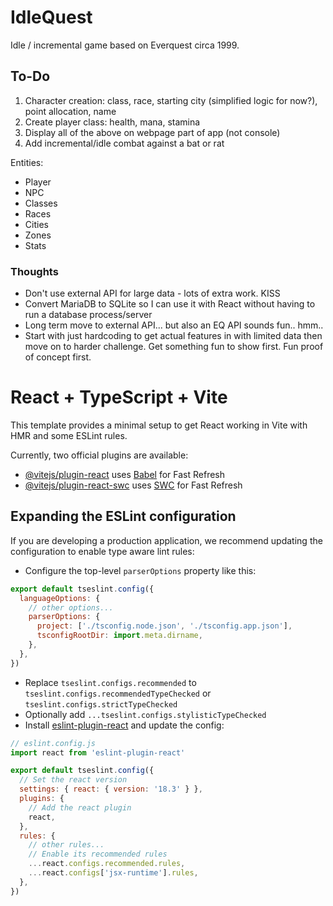 # IdleQuest

Idle / incremental game based on Everquest circa 1999. 


## To-Do

1. Character creation: class, race, starting city (simplified logic for now?), point allocation, name
2. Create player class: health, mana, stamina
3. Display all of the above on webpage part of app (not console)
4. Add incremental/idle combat against a bat or rat

Entities:
* Player
* NPC
* Classes
* Races
* Cities
* Zones
* Stats

### Thoughts

* Don't use external API for large data - lots of extra work. KISS
* Convert MariaDB to SQLite so I can use it with React without having to run a database process/server
* Long term move to external API... but also an EQ API sounds fun.. hmm..
* Start with just hardcoding to get actual features in with limited data then move on to harder challenge. Get something fun to show first. Fun proof of concept first. 


# React + TypeScript + Vite

This template provides a minimal setup to get React working in Vite with HMR and some ESLint rules.

Currently, two official plugins are available:

- [@vitejs/plugin-react](https://github.com/vitejs/vite-plugin-react/blob/main/packages/plugin-react/README.md) uses [Babel](https://babeljs.io/) for Fast Refresh
- [@vitejs/plugin-react-swc](https://github.com/vitejs/vite-plugin-react-swc) uses [SWC](https://swc.rs/) for Fast Refresh

## Expanding the ESLint configuration

If you are developing a production application, we recommend updating the configuration to enable type aware lint rules:

- Configure the top-level `parserOptions` property like this:

```js
export default tseslint.config({
  languageOptions: {
    // other options...
    parserOptions: {
      project: ['./tsconfig.node.json', './tsconfig.app.json'],
      tsconfigRootDir: import.meta.dirname,
    },
  },
})
```

- Replace `tseslint.configs.recommended` to `tseslint.configs.recommendedTypeChecked` or `tseslint.configs.strictTypeChecked`
- Optionally add `...tseslint.configs.stylisticTypeChecked`
- Install [eslint-plugin-react](https://github.com/jsx-eslint/eslint-plugin-react) and update the config:

```js
// eslint.config.js
import react from 'eslint-plugin-react'

export default tseslint.config({
  // Set the react version
  settings: { react: { version: '18.3' } },
  plugins: {
    // Add the react plugin
    react,
  },
  rules: {
    // other rules...
    // Enable its recommended rules
    ...react.configs.recommended.rules,
    ...react.configs['jsx-runtime'].rules,
  },
})
```
